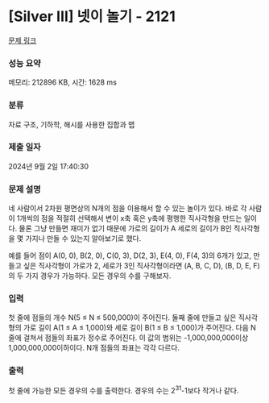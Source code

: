 # [Silver III] 넷이 놀기 - 2121 

[문제 링크](https://www.acmicpc.net/problem/2121) 

### 성능 요약

메모리: 212896 KB, 시간: 1628 ms

### 분류

자료 구조, 기하학, 해시를 사용한 집합과 맵

### 제출 일자

2024년 9월 2일 17:40:30

### 문제 설명

<p>네 사람이서 2차원 평면상의 N개의 점을 이용해서 할 수 있는 놀이가 있다. 바로 각 사람이 1개씩의 점을 적절히 선택해서 변이 x축 혹은 y축에 평행한 직사각형을 만드는 일이다. 물론 그냥 만들면 재미가 없기 때문에 가로의 길이가 A 세로의 길이가 B인 직사각형을 몇 가지나 만들 수 있는지 알아보기로 했다.</p>

<p>예를 들어 점이 A(0, 0), B(2, 0), C(0, 3), D(2, 3), E(4, 0), F(4, 3)의 6개가 있고, 만들고 싶은 직사각형이 가로가 2, 세로가 3인 직사각형이라면 (A, B, C, D), (B, D, E, F)의 두 가지 경우가 가능하다. 모든 경우의 수를 구해보자.</p>

### 입력 

 <p>첫 줄에 점들의 개수 N(5 ≤ N ≤ 500,000)이 주어진다. 둘째 줄에 만들고 싶은 직사각형의 가로 길이 A(1 ≤ A ≤ 1,000)와 세로 길이 B(1 ≤ B ≤ 1,000)가 주어진다. 다음 N줄에 걸쳐서 점들의 좌표가 정수로 주어진다. 이 값의 범위는 -1,000,000,000이상 1,000,000,000이하이다. N개 점들의 좌표는 각각 다르다.</p>

### 출력 

 <p>첫 줄에 가능한 모든 경우의 수를 출력한다. 경우의 수는 2<sup>31</sup>-1보다 작거나 같다.</p>

